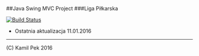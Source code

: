 ##Java Swing MVC Project
###Liga Piłkarska

[![Build Status](https://travis-ci.org/kamilpek/swing-liga-pilkarska.svg)](https://travis-ci.org/kamilpek/swing-liga-pilkarska)

* Ostatnia aktualizacja 11.01.2016

---
(C) Kamil Pek 2016
